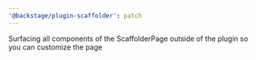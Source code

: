 ```yaml
---
'@backstage/plugin-scaffolder': patch
---
```


Surfacing all components of the ScaffolderPage outside of the plugin so you can customize the page
